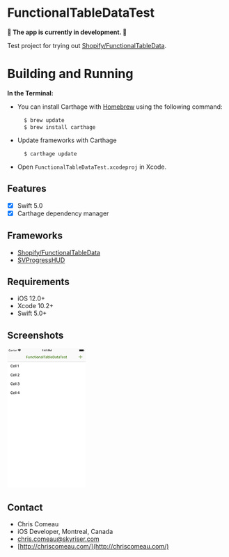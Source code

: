 # FunctionalTableDataTest


**🚨 The app is currently in development. 🚨**

Test project for trying out [Shopify/FunctionalTableData](https://github.com/Shopify/FunctionalTableData).


# Building and Running


**In the Terminal:**


* You can install Carthage with [Homebrew](http://brew.sh/) using the following command:

        $ brew update
        $ brew install carthage
      

* Update frameworks with Carthage 
         
        $ carthage update


* Open `FunctionalTableDataTest.xcodeproj` in Xcode.


## Features

- [x] Swift 5.0
- [x] Carthage dependency manager

## Frameworks

- [Shopify/FunctionalTableData](https://github.com/Shopify/FunctionalTableData)
- [SVProgressHUD](https://github.com/SVProgressHUD/SVProgressHUD)


 
## Requirements

- iOS 12.0+ 
- Xcode 10.2+
- Swift 5.0+


## Screenshots

![screenshot 1](https://github.com/chriscomeau/FunctionalTableDataTest/blob/master/screenshots/screenshot1.png)


## Contact

* Chris Comeau
* iOS Developer, Montreal, Canada
* chris.comeau@skyriser.com
* [http://chriscomeau.com/](http://chriscomeau.com/)
